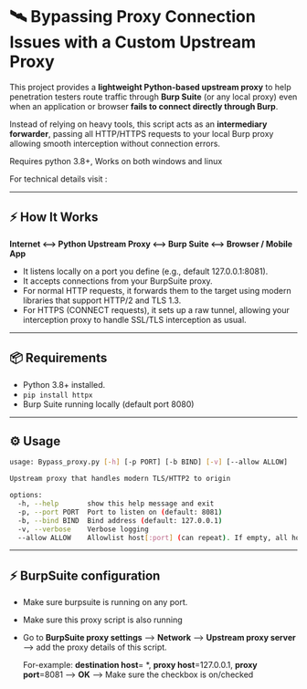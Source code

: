 # 🛰️ Bypassing Proxy Connection Issues with a Custom Upstream Proxy

This project provides a **lightweight Python-based upstream proxy** to help penetration testers route traffic through **Burp Suite** (or any local proxy) even when an application or browser **fails to connect directly through Burp**.  

Instead of relying on heavy tools, this script acts as an **intermediary forwarder**, passing all HTTP/HTTPS requests to your local Burp proxy allowing smooth interception without connection errors.

Requires python 3.8+, Works on both windows and linux


For technical details visit :

---

## ⚡ How It Works

**Internet <--> Python Upstream Proxy <--> Burp Suite <--> Browser / Mobile App**

- It listens locally on a port you define (e.g., default 127.0.0.1:8081).
- It accepts connections from your BurpSuite proxy.
- For normal HTTP requests, it forwards them to the target using modern libraries that support HTTP/2 and TLS 1.3.
- For HTTPS (CONNECT requests), it sets up a raw tunnel, allowing your interception proxy to handle SSL/TLS interception as usual.

---

## 📦 Requirements

- Python 3.8+ installed.
- `pip install httpx`
- Burp Suite running locally (default port 8080)

---

## ⚙️ Usage

```bash
usage: Bypass_proxy.py [-h] [-p PORT] [-b BIND] [-v] [--allow ALLOW]

Upstream proxy that handles modern TLS/HTTP2 to origin

options:
  -h, --help       show this help message and exit
  -p, --port PORT  Port to listen on (default: 8081)
  -b, --bind BIND  Bind address (default: 127.0.0.1)
  -v, --verbose    Verbose logging
  --allow ALLOW    Allowlist host[:port] (can repeat). If empty, all hosts allowed.
```
---

## ⚡ BurpSuite configuration

- Make sure burpsuite is running on any port.
- Make sure this proxy script is also running
- Go to **BurpSuite proxy settings** --> **Network** --> **Upstream proxy server** --> add the proxy details of this script.

  For-example: **destination host**= *, **proxy host**=127.0.0.1, **proxy port**=8081 --> **OK** --> Make sure the checkbox is on/checked


